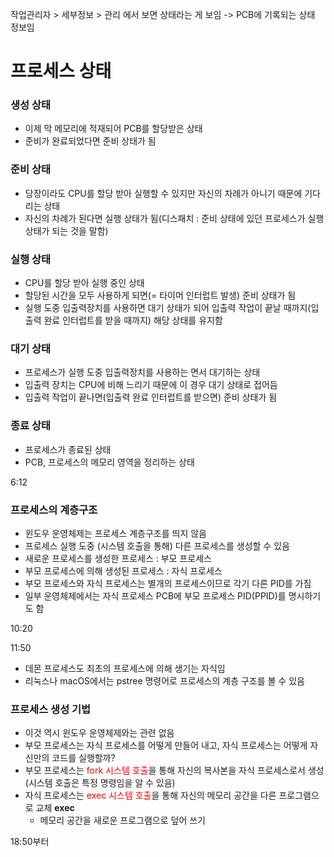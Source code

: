 작업관리자 > 세부정보 > 관리 에서 보면 상태라는 게 보임 -> PCB에 기록되는 상태 정보임


# 프로세스 상태

### 생성 상태
- 이제 막 메모리에 적재되어 PCB를 할당받은 상태
- 준비가 완료되었다면 준비 상태가 됨
### 준비 상태
- 당장이라도 CPU를 할당 받아 실행할 수 있지만 자신의 차례가 아니기 때문에 기다리는 상태
- 자신의 차례가 된다면 실행 상태가 됨(디스패치 : 준비 상태에 있던 프로세스가 실행 상태가 되는 것을 말함)
### 실행 상태
- CPU를 할당 받아 실행 중인 상태
- 할당된 시간을 모두 사용하게 되면(= 타이머 인터럽트 발생) 준비 상태가 됨
- 실행 도중 입출력장치를 사용하면 대기 상태가 되어 입출력 작업이 끝날 때까지(입출력 완료 인터럽트를 받을 때까지) 해당 상태를 유지함
### 대기 상태
- 프로세스가 실행 도중 입출력장치를 사용하는 면서 대기하는 상태
- 입출력 장치는 CPU에 비해 느리기 때문에 이 경우 대기 상태로 접어듬
- 입출력 작업이 끝나면(입출력 완료 인터럽트를 받으면) 준비 상태가 됨
### 종료 상태
- 프로세스가 종료된 상태
- PCB, 프로세스의 메모리 영역을 정리하는 상태

6:12

### 프로세스의 계층구조
- 윈도우 운영체제는 프로세스 계층구조를 띄지 않음
- 프로세스 실행 도중 (시스템 호출을 통해) 다른 프로세스를 생성할 수 있음
- 새로운 프로세스를 생성한 프로세스 : 부모 프로세스
- 부모 프로세스에 의해 생성된 프로세스 : 자식 프로세스
- 부모 프로세스와 자식 프로세스는 별개의 프로세스이므로 각기 다른 PID를 가짐
- 일부 운영체제에서는 자식 프로세스 PCB에 부모 프로세스 PID(PPID)를 명시하기도 함

10:20

11:50

- 데몬 프로세스도 최초의 프로세스에 의해 생기는 자식임
- 리눅스나 macOS에서는 pstree 명령어로 프로세스의 계층 구조를 볼 수 있음

### 프로세스 생성 기법
- 이것 역시 윈도우 운영체제와는 관련 없음
- 부모 프로세스는 자식 프로세스를 어떻게 만들어 내고, 자식 프로세스는 어떻게 자신만의 코드를 실행할까?
- 부모 프로세스는 <font style="color : red;">fork 시스템 호출</font>을 통해 자신의 복사본을 자식 프로세스로서 생성(시스템 호출은 특정 명령임을 알 수 있음)
- 자식 프로세스는 <font style="color : red;">exec 시스템 호출</font>을 통해 자신의 메모리 공간을 다른 프로그램으로 교체
	**exec**
	- 메모리 공간을 새로운 프로그램으로 덮어 쓰기

18:50부터